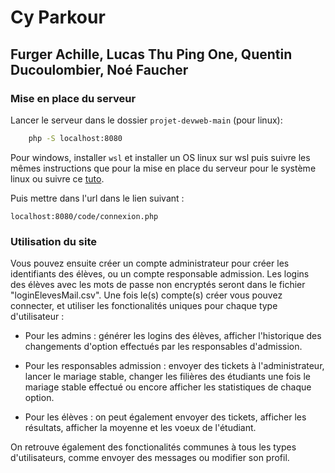 # Cy Parkour
## Furger Achille, Lucas Thu Ping One, Quentin Ducoulombier, Noé Faucher

 
### Mise en place du serveur

Lancer le serveur dans le dossier `projet-devweb-main` (pour linux):
```bash
    php -S localhost:8080
```
Pour windows, installer `wsl` et installer un OS linux sur wsl puis suivre les mêmes instructions que pour la mise en place du serveur pour le système linux ou suivre ce [tuto](https://openclassrooms.com/fr/courses/918836-concevez-votre-site-web-avec-php-et-mysql/4237816-preparez-votre-environnement-de-travail#/id/r-4443612).


Puis mettre dans l'url dans le lien suivant :
```
localhost:8080/code/connexion.php 
```

### Utilisation du site

Vous pouvez ensuite créer un compte administrateur pour créer les identifiants des élèves, ou un compte responsable admission.
Les logins des élèves avec les mots de passe non encryptés seront dans le fichier "loginElevesMail.csv".
Une fois le(s) compte(s) créer vous pouvez connecter, et utiliser les fonctionalités uniques pour chaque type d'utilisateur :

- Pour les admins : générer les logins des élèves, afficher l'historique des changements d'option effectués par les responsables d'admission.

- Pour les responsables admission : envoyer des tickets à l'administrateur, lancer le mariage stable, changer les filières des étudiants une fois le mariage stable effectué ou encore afficher les statistiques de chaque option.

- Pour les élèves : on peut également envoyer des tickets, afficher les résultats, afficher la moyenne et les voeux de l'étudiant.

On retrouve également des fonctionalités communes à tous les types d'utilisateurs, comme envoyer des messages ou modifier son profil.
